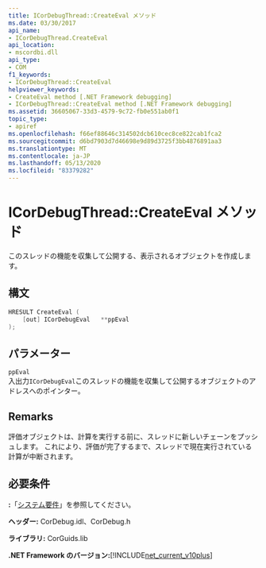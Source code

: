 ```yaml
---
title: ICorDebugThread::CreateEval メソッド
ms.date: 03/30/2017
api_name:
- ICorDebugThread.CreateEval
api_location:
- mscordbi.dll
api_type:
- COM
f1_keywords:
- ICorDebugThread::CreateEval
helpviewer_keywords:
- CreateEval method [.NET Framework debugging]
- ICorDebugThread::CreateEval method [.NET Framework debugging]
ms.assetid: 36605067-33d3-4579-9c72-fb0e551ab0f1
topic_type:
- apiref
ms.openlocfilehash: f66ef88646c314502dcb610cec8ce822cab1fca2
ms.sourcegitcommit: d6bd7903d7d46698e9d89d3725f3bb4876891aa3
ms.translationtype: MT
ms.contentlocale: ja-JP
ms.lasthandoff: 05/13/2020
ms.locfileid: "83379282"
---
```

# <a name="icordebugthreadcreateeval-method"></a>ICorDebugThread::CreateEval メソッド
このスレッドの機能を収集して公開する、表示されるオブジェクトを作成します。  
  
## <a name="syntax"></a>構文  
  
```cpp  
HRESULT CreateEval (  
    [out] ICorDebugEval   **ppEval  
);  
```  
  
## <a name="parameters"></a>パラメーター  
 `ppEval`  
 入出力`ICorDebugEval`このスレッドの機能を収集して公開するオブジェクトのアドレスへのポインター。  
  
## <a name="remarks"></a>Remarks  
 評価オブジェクトは、計算を実行する前に、スレッドに新しいチェーンをプッシュします。 これにより、評価が完了するまで、スレッドで現在実行されている計算が中断されます。  
  
## <a name="requirements"></a>必要条件  
 **:**「[システム要件](../../get-started/system-requirements.md)」を参照してください。  
  
 **ヘッダー:** CorDebug.idl、CorDebug.h  
  
 **ライブラリ:** CorGuids.lib  
  
 **.NET Framework のバージョン:**[!INCLUDE[net_current_v10plus](../../../../includes/net-current-v10plus-md.md)]
